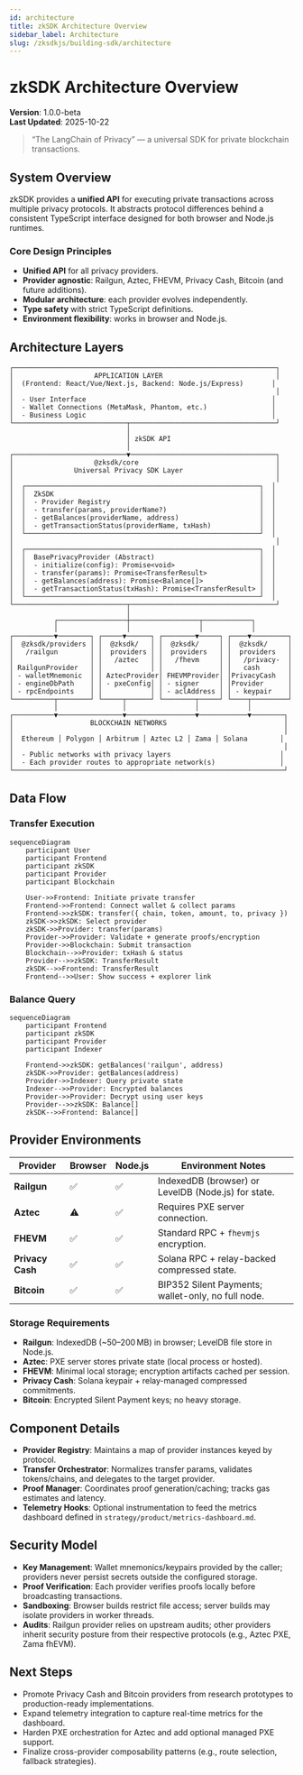 ```yaml
---
id: architecture
title: zkSDK Architecture Overview
sidebar_label: Architecture
slug: /zksdkjs/building-sdk/architecture
---
```


# zkSDK Architecture Overview

**Version**: 1.0.0-beta  
**Last Updated**: 2025-10-22

> “The LangChain of Privacy” — a universal SDK for private blockchain transactions.

## System Overview

zkSDK provides a **unified API** for executing private transactions across multiple privacy protocols. It abstracts protocol differences behind a consistent TypeScript interface designed for both browser and Node.js runtimes.

### Core Design Principles

- **Unified API** for all privacy providers.
- **Provider agnostic**: Railgun, Aztec, FHEVM, Privacy Cash, Bitcoin (and future additions).
- **Modular architecture**: each provider evolves independently.
- **Type safety** with strict TypeScript definitions.
- **Environment flexibility**: works in browser and Node.js.

## Architecture Layers

```
┌─────────────────────────────────────────────────────────────────┐
│                    APPLICATION LAYER                            │
│  (Frontend: React/Vue/Next.js, Backend: Node.js/Express)       │
│                                                                 │
│  - User Interface                                              │
│  - Wallet Connections (MetaMask, Phantom, etc.)                │
│  - Business Logic                                              │
└────────────────────────────┬────────────────────────────────────┘
                             │
                             │ zkSDK API
                             │
┌────────────────────────────▼────────────────────────────────────┐
│                    @zksdk/core                                  │
│               Universal Privacy SDK Layer                       │
│                                                                 │
│  ┌──────────────────────────────────────────────────────────┐  │
│  │  ZkSDK                                                   │  │
│  │  - Provider Registry                                     │  │
│  │  - transfer(params, providerName?)                       │  │
│  │  - getBalances(providerName, address)                    │  │
│  │  - getTransactionStatus(providerName, txHash)            │  │
│  └──────────────────────────────────────────────────────────┘  │
│                                                                 │
│  ┌──────────────────────────────────────────────────────────┐  │
│  │  BasePrivacyProvider (Abstract)                          │  │
│  │  - initialize(config): Promise<void>                     │  │
│  │  - transfer(params): Promise<TransferResult>             │  │
│  │  - getBalances(address): Promise<Balance[]>              │  │
│  │  - getTransactionStatus(txHash): Promise<TransferResult> │  │
│  └──────────────────────────────────────────────────────────┘  │
└────────────────────────────┬────────────────────────────────────┘
                             │
           ┌─────────────────┼─────────────────┬────────────┐
           │                 │                 │            │
┌──────────▼────────┐ ┌─────▼──────┐ ┌────────▼─────┐ ┌────▼─────────┐
│  @zksdk/providers │ │  @zksdk/   │ │  @zksdk/     │ │  @zksdk/     │
│   /railgun        │ │  providers │ │  providers   │ │  providers   │
│                   │ │   /aztec   │ │   /fhevm     │ │   /privacy-  │
│ RailgunProvider   │ │            │ │              │ │   cash       │
│ - walletMnemonic  │ │ AztecProvider│ FHEVMProvider│ │PrivacyCash   │
│ - engineDbPath    │ │ - pxeConfig│ │ - signer     │ │Provider      │
│ - rpcEndpoints    │ │            │ │ - aclAddress │ │ - keypair    │
└──────────┬────────┘ └─────┬──────┘ └────────┬─────┘ └────┬─────────┘
           │                │                 │            │
┌──────────▼────────────────▼─────────────────▼────────────▼────────┐
│                   BLOCKCHAIN NETWORKS                             │
│                                                                   │
│  Ethereum │ Polygon │ Arbitrum │ Aztec L2 │ Zama │ Solana        │
│                                                                   │
│  - Public networks with privacy layers                           │
│  - Each provider routes to appropriate network(s)                │
└───────────────────────────────────────────────────────────────────┘
```

## Data Flow

### Transfer Execution

```mermaid
sequenceDiagram
    participant User
    participant Frontend
    participant zkSDK
    participant Provider
    participant Blockchain

    User->>Frontend: Initiate private transfer
    Frontend->>Frontend: Connect wallet & collect params
    Frontend->>zkSDK: transfer({ chain, token, amount, to, privacy })
    zkSDK->>zkSDK: Select provider
    zkSDK->>Provider: transfer(params)
    Provider->>Provider: Validate + generate proofs/encryption
    Provider->>Blockchain: Submit transaction
    Blockchain-->>Provider: txHash & status
    Provider-->>zkSDK: TransferResult
    zkSDK-->>Frontend: TransferResult
    Frontend-->>User: Show success + explorer link
```

### Balance Query

```mermaid
sequenceDiagram
    participant Frontend
    participant zkSDK
    participant Provider
    participant Indexer

    Frontend->>zkSDK: getBalances('railgun', address)
    zkSDK->>Provider: getBalances(address)
    Provider->>Indexer: Query private state
    Indexer-->>Provider: Encrypted balances
    Provider->>Provider: Decrypt using user keys
    Provider-->>zkSDK: Balance[]
    zkSDK-->>Frontend: Balance[]
```

## Provider Environments

| Provider | Browser | Node.js | Environment Notes |
|----------|---------|---------|-------------------|
| **Railgun** | ✅ | ✅ | IndexedDB (browser) or LevelDB (Node.js) for state. |
| **Aztec** | ⚠️ | ✅ | Requires PXE server connection. |
| **FHEVM** | ✅ | ✅ | Standard RPC + `fhevmjs` encryption. |
| **Privacy Cash** | ✅ | ✅ | Solana RPC + relay-backed compressed state. |
| **Bitcoin** | ✅ | ✅ | BIP352 Silent Payments; wallet-only, no full node. |

### Storage Requirements

- **Railgun**: IndexedDB (~50–200 MB) in browser; LevelDB file store in Node.js.
- **Aztec**: PXE server stores private state (local process or hosted).
- **FHEVM**: Minimal local storage; encryption artifacts cached per session.
- **Privacy Cash**: Solana keypair + relay-managed compressed commitments.
- **Bitcoin**: Encrypted Silent Payment keys; no heavy storage.

## Component Details

- **Provider Registry**: Maintains a map of provider instances keyed by protocol.
- **Transfer Orchestrator**: Normalizes transfer params, validates tokens/chains, and delegates to the target provider.
- **Proof Manager**: Coordinates proof generation/caching; tracks gas estimates and latency.
- **Telemetry Hooks**: Optional instrumentation to feed the metrics dashboard defined in `strategy/product/metrics-dashboard.md`.

## Security Model

- **Key Management**: Wallet mnemonics/keypairs provided by the caller; providers never persist secrets outside the configured storage.
- **Proof Verification**: Each provider verifies proofs locally before broadcasting transactions.
- **Sandboxing**: Browser builds restrict file access; server builds may isolate providers in worker threads.
- **Audits**: Railgun provider relies on upstream audits; other providers inherit security posture from their respective protocols (e.g., Aztec PXE, Zama fhEVM).

## Next Steps

- Promote Privacy Cash and Bitcoin providers from research prototypes to production-ready implementations.
- Expand telemetry integration to capture real-time metrics for the dashboard.
- Harden PXE orchestration for Aztec and add optional managed PXE support.
- Finalize cross-provider composability patterns (e.g., route selection, fallback strategies).
